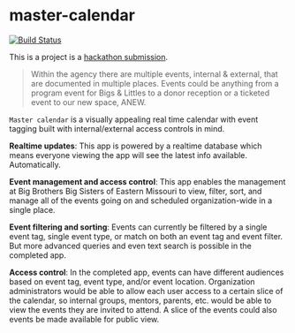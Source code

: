 # master-calendar
[![Build Status](https://travis-ci.org/kevinphelps/master-calendar.svg?branch=master)](https://travis-ci.org/kevinphelps/master-calendar)

This is a project is a [hackathon submission](https://hackhelpforbigs.devpost.com/).

> Within the agency there are multiple events, internal & external, that are documented in multiple
places. Events could be anything from a program event for Bigs & Littles to a donor reception or a
ticketed event to our new space, ANEW.

`Master calendar` is a visually appealing real time calendar with event tagging built with
internal/external access controls in mind.

**Realtime updates**: This app is powered by a realtime database which means everyone viewing the
app will see the latest info available. Automatically.

**Event management and access control**: This app enables the management at Big Brothers Big Sisters
of Eastern Missouri to view, filter, sort, and manage all of the events going on and scheduled
organization-wide in a single place.

**Event filtering and sorting**: Events can currently be filtered by a single event tag, single
event type, or match on both an event tag and event filter. But more advanced queries and even text
search is possible in the completed app.

**Access control**: In the completed app, events can have different audiences based on event tag,
event type, and/or event location. Organization administrators would be able to allow each user
access to a certain slice of the calendar, so internal groups, mentors, parents, etc. would be able
to view the events they are invited to attend. A slice of the events could also events be made
available for public view.